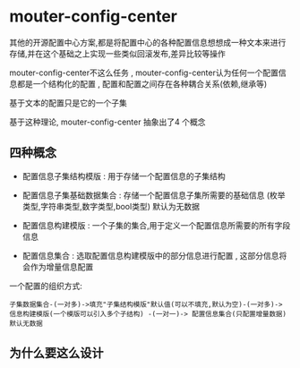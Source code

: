 # mouter-config-center

其他的开源配置中心方案,都是将配置中心的各种配置信息想想成一种文本来进行存储,并在这个基础之上实现一些类似回滚发布,差异比较等操作

mouter-config-center不这么任务 ,  mouter-config-center认为任何一个配置信息都是一个结构化的配置 , 配置和配置之间存在各种耦合关系(依赖,继承等)

基于文本的配置只是它的一个子集

基于这种理论, mouter-config-center 抽象出了4 个概念

## 四种概念

- 配置信息子集结构模版 : 用于存储一个配置信息的子集结构

- 配置信息子集基础数据集合 : 存储一个配置信息子集所需要的基础信息 (枚举类型,字符串类型,数字类型,bool类型) 默认为无数据

- 配置信息构建模版 : 一个子集的集合,用于定义一个配置信息所需要的所有字段信息

- 配置信息集合 : 选取配置信息构建模版中的部分信息进行配置 , 这部分信息将会作为增量信息配置

一个配置的组织方式:

```
子集数据集合-(一对多)->填充"子集结构模版"默认值(可以不填充,默认为空)-(一对多)-> 信息构建模版(一个模版可以引入多个子结构) -(一对一)-> 配置信息集合(只配置增量数据) 默认无数据
```

## 为什么要这么设计



